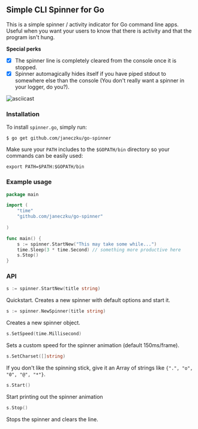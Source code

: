 ## Simple CLI Spinner for Go

This is a simple spinner / activity indicator for Go command line apps.
Useful when you want your users to know that there is activity and that the program isn't hung.      
    
**Special perks**
- [x] The spinner line is completely cleared from the console once it is stopped.
- [x] Spinner automagically hides itself if you have piped stdout to somewhere else than the console (You don't really want a spinner in your logger, do you?). 
 
![asciicast](http://g.recordit.co/tPXhorn2n7.gif)

### Installation

To install `spinner.go`, simply run:
```
$ go get github.com/janeczku/go-spinner
```

Make sure your `PATH` includes to the `$GOPATH/bin` directory so your commands can be easily used:
```
export PATH=$PATH:$GOPATH/bin
```

### Example usage

``` go
package main

import (
	"time"
	"github.com/janeczku/go-spinner"
	
)

func main() {
	s := spinner.StartNew("This may take some while...")
	time.Sleep(3 * time.Second) // something more productive here
	s.Stop()
}
```

### API

``` go
s := spinner.StartNew(title string)
```
Quickstart. Creates a new spinner with default options and start it. 

``` go
s := spinner.NewSpinner(title string)
```
Creates a new spinner object.

``` go
s.SetSpeed(time.Millisecond)
```
Sets a custom speed for the spinner animation (default 150ms/frame).

``` go
s.SetCharset([]string)
```
If you don't like the spinning stick, give it an Array of strings like `{".", "o", "0", "@", "*"}`.

``` go
s.Start()
```
Start printing out the spinner animation

``` go
s.Stop()
```
Stops the spinner and clears the line.
